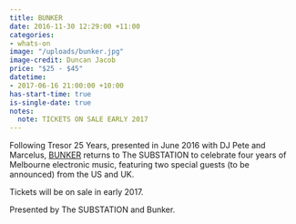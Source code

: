 ```yaml
---
title: BUNKER
date: 2016-11-30 12:29:00 +11:00
categories:
- whats-on
image: "/uploads/bunker.jpg"
image-credit: Duncan Jacob
price: "$25 - $45"
datetime:
- 2017-06-16 21:00:00 +10:00
has-start-time: true
is-single-date: true
notes:
  note: TICKETS ON SALE EARLY 2017
---
```


Following Tresor 25 Years, presented in June 2016 with DJ Pete and Marcelus, [BUNKER](http://bunker-music.com) returns to The SUBSTATION to celebrate four years of Melbourne electronic music, featuring two special guests (to be announced) from the US and UK.

Tickets will be on sale in early 2017.

Presented by The SUBSTATION and Bunker.
